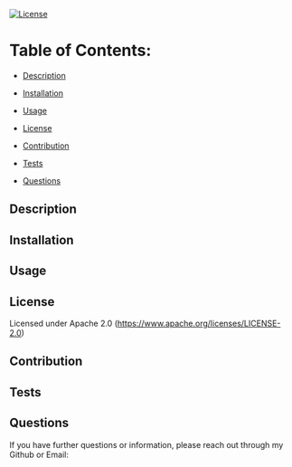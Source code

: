 
  
  [![License](https://img.shields.io/badge/License-Apache_2.0-blue.svg)](https://opensource.org/licenses/Apache-2.0)
  
  # 


# Table of Contents:
- [Description](#description)
- [Installation](#installation)
- [Usage](#usage)

- [License](#license)
- [Contribution](#contribution)
- [Tests](#tests)
- [Questions](#questions)
  
## Description
  
  
  
## Installation
  
  
  
## Usage 
  
  
  

## License
Licensed under Apache 2.0 (https://www.apache.org/licenses/LICENSE-2.0)
  
## Contribution
  
  
  
## Tests
  
  
  
## Questions
  
  If you have further questions or information, please reach out through my Github or Email:
  
  
  
  
      